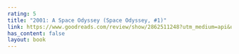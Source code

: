```yaml
---
rating: 5
title: "2001: A Space Odyssey (Space Odyssey, #1)"
link: https://www.goodreads.com/review/show/2862511248?utm_medium=api&utm_source=rss
has_content: false
layout: book
---
```

